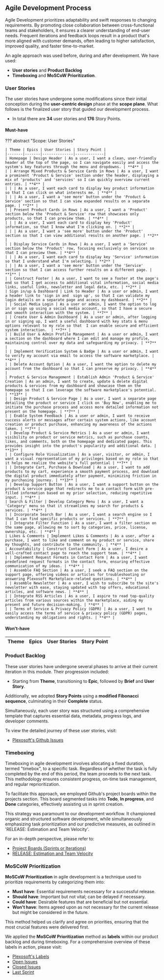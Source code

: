 ## Agile Development Process
Agile Development prioritizes adaptability and swift responses to changing requirements. By promoting close collaboration between cross-functional teams and stakeholders, it ensures a clearer understanding of end-user needs. Frequent iterations and feedback loops result in a product that's more aligned with customer demands, often leading to higher satisfaction, improved quality, and faster time-to-market.

An agile approach was used before, during and after development. We have used:

- **User stories** and **Product Backlog**
- **Timeboxing** and **MoSCoW Prioritization**.

### User Stories

The user stories have undergone some modifications since their initial conception during the **user-centric design** phase at the **scope plane**. What follows is the finalized user story that guided our development process.

- In total there are **34** user stories and **176** Story Points.
<!-- - Only **24 must-have** user stories  -->
<!-- - Only **10 won't have** user stories  -->

#### Must-have

??? abstract "Scope: User Stories"

    | Theme | Epics | User Stories | Story Point |
    |-------|-------|--------------|-------------|
    | Homepage | Design Header | As a user, I want a clean, user-friendly header at the top of the page, so I can navigate easily and access the system's key features through the menu and dropdowns. | **4** |
    | | Arrange Mixed Products & Service Cards in Rows | As a user, I want a prominent 'Product & Service' section under the header, displaying a mix of 'products' and 'services' so I can quickly overview current entries. | **4** |
    | | | As a user, I want each card to display key product information so that I can click on what interests me. | **4** |
    | | | As a user, I want a 'see more' button under the 'Product & Service' section so that I can view expanded results on a separate page. | **2** |
    | | Present Product Cards in Rows | As a user, I want a 'Product' section below the 'Product & Service' row that showcases only products, so that I can preview them. | **4** |
    | | | As a user, I want each card to display key 'Product' information, so that I know what I'm clicking on. | **2** |
    | | | As a user, I want a 'see more' button under the 'Product' section so that I can view additional results on another page. | **2** |
    | | Display Service Cards in Rows | As a user, I want a 'Service' section below the 'Product' row, focusing exclusively on services so that I can preview them. | **4** |
    | | | As a user, I want each card to display key 'Service' information so that I understand what I'm selecting. | **2** |
    | | | As a user, I want a 'see more' button under the 'Service' section so that I can access further results on a different page. | **1** |
    | | Construct Footer | As a user, I want to see a footer at the page's end so that I get access to additional vital information, social media links, useful links, newsletter and legal data, etc. | **2** |
    | Sign in/up & Dashboard | Link to Header | As a user or admin, I want a header link to 'sign in and  sign up', so that I can validate my login details on a separate page and access my dashboard. | **2** |
    | | Social Media Login | As a user or admin, I want the option to log in or sign up using a social media account, so that I have a secure and smooth interaction with the system. | **7** |
    | | Create User & Admin Dashboard | As a user or admin, after logging in or signing up, I want a useful dashboard with key stats & menu options relevant to my role so that  I can enable secure and efficient system interaction.  | **7** |
    | | Build User & Admin Profile Management | As a user or admin, I want a section on the dashboard where I can edit and manage my profile, maintaining control over my data and safeguarding my privacy. | **7** |
    | | Implement Verification System & Badge | As a user or admin, I want to verify my account via email to access the software marketplace. | **4** |
    | | Delete Account Option | As a user, I want the option to delete my account from the dashboard so that I can preserve my privacy. | **4** |
    | Product & Service Management | Establish Admin 'Product & Service' Creation | As an admin, I want to create, update & delete digital products & services from my dashboard and showcase them on the homepage so that I can leverage the software marketplace's potential. | **13** |
    | | Design Product & Service Page | As a user, I want a separate page detailing the product or service I click on 'Buy Now', enabling me to initiate the purchase process and access more detailed information not present on the homepage. | **7** |
    | | Enable System Feedback | As a user or admin, I want to receive success alerts or messages after certain system actions, like account creation or product purchase, enhancing my awareness of the actions taken. | **7** |
    | | Develop Product & Service Metrics | As a user or admin, I want visibility on product or service metrics, such as purchase counts, likes, and comments, both on the homepage and dedicated pages. This provides insight into the product's popularity and additional data. | **13** |
    | | Configure Role Visualization | As a user, visitor, or admin, I want a visual representation of my privileges based on my role so that it helps me realize the website's full potential | **7** |
    | | Integrate Cart, Purchase & Download | As a user, I want to add products to my cart, experience a smooth payment process, and download the digital product immediately after payment, minimizing friction in my purchasing journey. | **13** |
    | | Develop Support Button | As a user, I want a support button on the product & service page that redirects me to a contact form with pre-filled information based on my prior selection, reducing repetitive input. | **4** |
    | Search & Filter | Develop Category Menu | As a user, I want a 'Category' menu so that it streamlines my search for products & services. | **4** |
    | | Incorporate Search Bar | As a user, I want a search engine so I that I can find specific products or services. | **7** |
    | | Integrate Filter Function | As a user, I want a filter section on the same page, allowing me to sort by categories, price, license, ownership, etc. | **4** |
    | Likes & Comments | Implement Likes & Comments | As a user, after a purchase, I want to like and comment on my product or service, share my thoughts, and contribute to the community. | **4** |
    | Accountability | Construct Contact Form | As a user, I desire a well-crafted contact page to reach the support team. | **4** |
    | | Implement Request Formats in Contact Form | As a user, I want predefined request formats in the contact form, ensuring effective communication of my ideas. | **4** |
    | | Assemble FAQ Section | As a user, I seek a FAQ section on the support page, offering videos or articles for troubleshooting or answering Plexosoft Marketplace-related questions. | **4** |
    | | Assemble Newsletter | As a user, I wish to subscribe to the site's newsletter with ease, staying updated with top offers, educational articles, and software news. | **4** |
    | | Integrate RSS Articles | As a user, I aspire to read top-quality articles from various sources within the marketplace, aiding my present and future decision-making. | **4** |
    | | Terms of Service & Privacy Policy (GDPR) | As a user, I want to easily access the terms of service & privacy policy (GDPR) pages, understanding my obligations and rights. | **4** |

#### Won't-have

| Theme                 | Epics                                | User Stories | Story Point |
|-----------------------|--------------------------------------|--------------|-------------|


### Product Backlog

These user stories have undergone several phases to arrive at their current iteration in this module. Their progression included:

- Starting from **Theme**, transitioning to **Epic**, followed by **Brief** and **User Story**.

Additionally, we adopted **Story Points** using a **modified Fibonacci sequence**, culminating in their **Complete** status.

Simultaneously, each user story was structured using a comprehensive template that captures essential data, metadata, progress logs, and developer comments.

To view the detailed journey of these user stories, visit:

- [Plexosoft's Github Issues](https://github.com/plexoio/py/issues)



### Timeboxing

Timeboxing in agile development involves allocating a fixed duration, termed "timebox", to a specific task. Regardless of whether the task is fully completed by the end of this period, the team proceeds to the next task. This methodology ensures consistent progress, on-time task management, and regular reprioritization.

To facilitate this approach, we employed Github's project boards within the projects section. This board segmented tasks into **Todo**, **In progress**, and **Done** categories, effectively assisting us in sprint creation.

This strategy was paramount to our development workflow. It championed organic and structured software development, while simultaneously emphasizing task prioritization and our predictive measures, as outlined in 'RELEASE: Estimation and Team Velocity'.

For an in-depth perspective, please refer to:

- [Project Boards (Sprints or Iterations)](https://github.com/plexoio/py/projects?query=is%3Aopen)
- [RELEASE: Estimation and Team Velocity](https://github.com/plexoio/py/issues/36)

### MoSCoW Prioritization

**MoSCoW Prioritization** in agile development is a technique used to prioritize requirements by categorizing them into:

- **Must have**: Essential requirements necessary for a successful release.
- **Should have**: Important but not vital; can be delayed if necessary.
- **Could have**: Desirable features that are beneficial but not essential.
- **Won't have**: Items agreed upon as not necessary for the current release but might be considered in the future.

This method helped us clarify and agree on priorities, ensuring that the most crucial features were delivered first.

We applied the **MoSCoW Prioritization** method as **labels** within our product backlog and during timeboxing. For a comprehensive overview of these labels in action, please visit:

- [Plexosoft's Labels](https://github.com/plexoio/py/labels)
- [Open Issues](https://github.com/plexoio/py/issues)
- [Closed Issues](https://github.com/plexoio/py/issues?q=is%3Aissue+is%3Aclosed)
- [Last Sprint](https://github.com/users/plexoio/projects/14/views/1)
